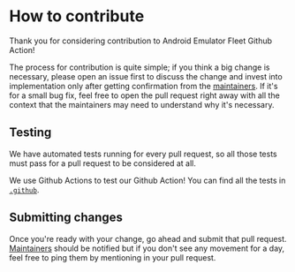 # How to contribute

Thank you for considering contribution to Android Emulator Fleet Github Action!

The process for contribution is quite simple; if you think a big change is
necessary, please open an issue first to discuss the change and invest into
implementation only after getting confirmation from the
[maintainers](./CODEOWNERS). If it's for a small bug fix, feel free to open the
pull request right away with all the context that the maintainers may need to
understand why it's necessary.

## Testing

We have automated tests running for every pull request, so all those tests must
pass for a pull request to be considered at all.

We use Github Actions to test our Github Action! You can find all the tests in
[`.github`](.github).

## Submitting changes

Once you're ready with your change, go ahead and submit that pull request.
[Maintainers](./CODEOWNERS) should be notified but if you don't see any movement
for a day, feel free to ping them by mentioning in your pull request.
